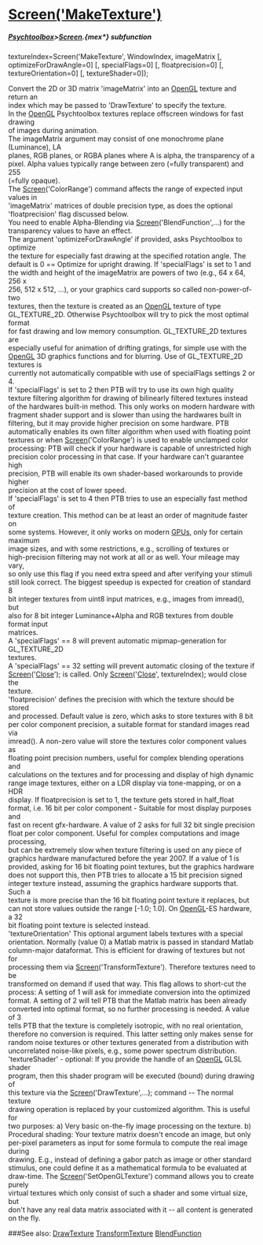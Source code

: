 # [Screen('MakeTexture')](Screen-MakeTexture) 
##### [Psychtoolbox](Psychtoolbox)>[Screen](Screen).{mex*} subfunction

textureIndex=Screen('MakeTexture', WindowIndex, imageMatrix [, optimizeForDrawAngle=0] [, specialFlags=0] [, floatprecision=0] [, textureOrientation=0] [, textureShader=0]);

Convert the 2D or 3D matrix 'imageMatrix' into an [OpenGL](OpenGL) texture and return an  
index which may be passed to 'DrawTexture' to specify the texture.  
In the [OpenGL](OpenGL) Psychtoolbox textures replace offscreen windows for fast drawing  
of images during animation.  
The imageMatrix argument may consist of one monochrome plane (Luminance), LA  
planes, RGB planes, or RGBA planes where A is alpha, the transparency of a  
pixel. Alpha values typically range between zero (=fully transparent) and 255  
(=fully opaque).  
The [Screen](Screen)('ColorRange') command affects the range of expected input values in  
'imageMatrix' matrices of double precision type, as does the optional  
'floatprecision' flag discussed below.  
You need to enable Alpha-Blending via [Screen](Screen)('BlendFunction',...) for the  
transparency values to have an effect.  
The argument 'optimizeForDrawAngle' if provided, asks Psychtoolbox to optimize  
the texture for especially fast drawing at the specified rotation angle. The  
default is 0 == Optimize for upright drawing. If 'specialFlags' is set to 1 and  
the width and height of the imageMatrix are powers of two (e.g., 64 x 64, 256 x  
256, 512 x 512, ...), or your graphics card supports so called non-power-of-two  
textures, then the texture is created as an [OpenGL](OpenGL) texture of type  
GL\_TEXTURE\_2D. Otherwise Psychtoolbox will try to pick the most optimal format  
for fast drawing and low memory consumption. GL\_TEXTURE\_2D textures are  
especially useful for animation of drifting gratings, for simple use with the  
[OpenGL](OpenGL) 3D graphics functions and for blurring. Use of GL\_TEXTURE\_2D textures is  
currently not automatically compatible with use of specialFlags settings 2 or 4.  
If 'specialFlags' is set to 2 then PTB will try to use its own high quality  
texture filtering algorithm for drawing of bilinearly filtered textures instead  
of the hardwares built-in method. This only works on modern hardware with  
fragment shader support and is slower than using the hardwares built in  
filtering, but it may provide higher precision on some hardware. PTB  
automatically enables its own filter algorithm when used with floating point  
textures or when [Screen](Screen)('ColorRange') is used to enable unclamped color  
processing: PTB will check if your hardware is capable of unrestricted high  
precision color processing in that case. If your hardware can't guarantee high  
precision, PTB will enable its own shader-based workarounds to provide higher  
precision at the cost of lower speed.   
If 'specialFlags' is set to 4 then PTB tries to use an especially fast method of  
texture creation. This method can be at least an order of magnitude faster on  
some systems. However, it only works on modern [GPUs](GPUs), only for certain maximum  
image sizes, and with some restrictions, e.g., scrolling of textures or  
high-precision filtering may not work at all or as well. Your mileage may vary,  
so only use this flag if you need extra speed and after verifying your stimuli  
still look correct. The biggest speedup is expected for creation of standard 8  
bit integer textures from uint8 input matrices, e.g., images from imread(), but  
also for 8 bit integer Luminance+Alpha and RGB textures from double format input  
matrices.  
A 'specialFlags' == 8 will prevent automatic mipmap-generation for GL\_TEXTURE\_2D  
textures.  
A 'specialFlags' == 32 setting will prevent automatic closing of the texture if  
[Screen](Screen)('[Close](Close)'); is called. Only [Screen](Screen)('[Close](Close)', textureIndex); would close the  
texture.  
'floatprecision' defines the precision with which the texture should be stored  
and processed. Default value is zero, which asks to store textures with 8 bit  
per color component precision, a suitable format for standard images read via  
imread(). A non-zero value will store the textures color component values as  
floating point precision numbers, useful for complex blending operations and  
calculations on the textures and for processing and display of high dynamic  
range image textures, either on a LDR display via tone-mapping, or on a HDR  
display. If floatprecision is set to 1, the texture gets stored in half\_float  
format, i.e. 16 bit per color component - Suitable for most display purposes and  
fast on recent gfx-hardware. A value of 2 asks for full 32 bit single precision  
float per color component. Useful for complex computations and image processing,  
but can be extremely slow when texture filtering is used on any piece of  
graphics hardware manufactured before the year 2007. If a value of 1 is  
provided, asking for 16 bit floating point textures, but the graphics hardware  
does not support this, then PTB tries to allocate a 15 bit precision signed  
integer texture instead, assuming the graphics hardware supports that. Such a  
texture is more precise than the 16 bit floating point texture it replaces, but  
can not store values outside the range [-1.0; 1.0]. On [OpenGL](OpenGL)-ES hardware, a 32  
bit floating point texture is selected instead.  
'textureOrientation' This optional argument labels textures with a special  
orientation. Normally (value 0) a Matlab matrix is passed in standard Matlab  
column-major dataformat. This is efficient for drawing of textures but not for  
processing them via [Screen](Screen)('TransformTexture'). Therefore textures need to be  
transformed on demand if used that way. This flag allows to short-cut the  
process: A setting of 1 will ask for immediate conversion into the optimized  
format. A setting of 2 will tell PTB that the Matlab matrix has been already  
converted into optimal format, so no further processing is needed. A value of 3  
tells PTB that the texture is completely isotropic, with no real orientation,  
therefore no conversion is required. This latter setting only makes sense for  
random noise textures or other textures generated from a distribution with  
uncorrelated noise-like pixels, e.g., some power spectrum distribution.  
'textureShader' - optional: If you provide the handle of an [OpenGL](OpenGL) GLSL shader  
program, then this shader program will be executed (bound) during drawing of  
this texture via the [Screen](Screen)('DrawTexture',...); command -- The normal texture  
drawing operation is replaced by your customized algorithm. This is useful for  
two purposes: a) Very basic on-the-fly image processing on the texture. b)  
Procedural shading: Your texture matrix doesn't encode an image, but only  
per-pixel parameters as input for some formula to compute the real image during  
drawing. E.g., instead of defining a gabor patch as image or other standard  
stimulus, one could define it as a mathematical formula to be evaluated at  
draw-time. The [Screen](Screen)('SetOpenGLTexture') command allows you to create purely  
virtual textures which only consist of such a shader and some virtual size, but  
don't have any real data matrix associated with it -- all content is generated  
on the fly.  
  


###See also:
[DrawTexture](Screen-DrawTexture) [TransformTexture](Screen-TransformTexture) [BlendFunction](Screen-BlendFunction)

